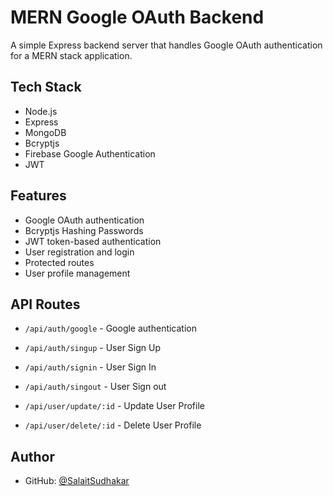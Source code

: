 # MERN Google OAuth Backend

A simple Express backend server that handles Google OAuth authentication for a MERN stack application.

## Tech Stack

- Node.js
- Express
- MongoDB
- Bcryptjs
- Firebase Google Authentication
- JWT


## Features

- Google OAuth authentication
- Bcryptjs Hashing Passwords
- JWT token-based authentication
- User registration and login
- Protected routes
- User profile management

## API Routes

- `/api/auth/google` - Google authentication
- `/api/auth/singup` - User Sign Up
- `/api/auth/signin` - User Sign In
- `/api/auth/singout` - User Sign out

- `/api/user/update/:id` - Update User Profile
- `/api/user/delete/:id` - Delete User Profile

## Author

- GitHub: [@SalaitSudhakar](https://github.com/SalaitSudhakar)
